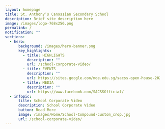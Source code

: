 ```yaml
---
layout: homepage
title: St. Anthony’s Canossian Secondary School
description: Brief site description here
image: /images/logo-768x256.png
permalink: /
notification: ""
sections:
  - hero:
      background: /images/hero-banner.png
      key_highlights:
        - title: HIGHLIGHTS
          description: ""
          url: /school-corporate-video/
        - title: EVENTS
          description: ""
          url: https://sites.google.com/moe.edu.sg/sacss-open-house-2022/home
        - title: MEDIA
          description: ""
          url: https://www.facebook.com/SACSSOfficial/
  - infopic:
      title: School Corporate Video
      description: School Corporate Video
      button: Read More
      image: /images/Home/School-Compound-custom_crop.jpg
      url: /school-corporate-video/
---
```

